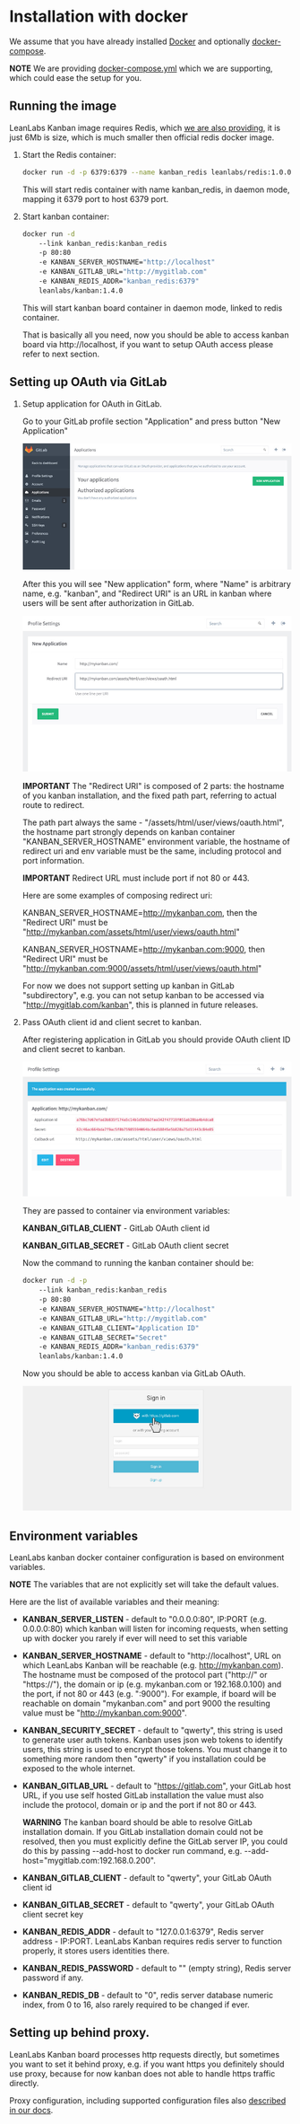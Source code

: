 # Installation with docker

We assume that you have already installed [Docker](https://www.docker.com/) and optionally [docker-compose](https://docs.docker.com/compose/).

**NOTE** We are providing [docker-compose.yml](/docker-compose.yml) which we are supporting, which could ease the setup for you.


## Running the image

LeanLabs Kanban image requires Redis, which [we are also providing](https://hub.docker.com/r/leanlabs/redis/), it is just 6Mb is size, which is much smaller then official redis docker image.

1. Start the Redis container:

    ```bash
    docker run -d -p 6379:6379 --name kanban_redis leanlabs/redis:1.0.0
    ```

    This will start redis container with name kanban_redis, in daemon mode, mapping it 6379 port to host 6379 port.

2. Start kanban container:

    ```bash
    docker run -d
        --link kanban_redis:kanban_redis
        -p 80:80
        -e KANBAN_SERVER_HOSTNAME="http://localhost"
        -e KANBAN_GITLAB_URL="http://mygitlab.com"
        -e KANBAN_REDIS_ADDR="kanban_redis:6379"
        leanlabs/kanban:1.4.0
    ```

    This will start kanban board container in daemon mode, linked to redis container.

    That is basically all you need, now you should be able to access kanban board via http://localhost, if you want to setup OAuth access please refer to next section.

## Setting up OAuth via GitLab

1. Setup application for OAuth in GitLab.

    Go to your GitLab profile section "Application" and press button "New Application"

    ![applications page](gitlab_oauth/applications.jpg)

    After this you will see "New application" form, where "Name" is arbitrary name, e.g. "kanban", and "Redirect URI" is an URL in kanban where users will be sent after authorization in GitLab.

    ![new application](gitlab_oauth/create_desc.jpg)
    
    **IMPORTANT** The "Redirect URI" is composed of 2 parts: the hostname of you kanban installation, and the fixed path part, referring to actual route to redirect. 

    The path part always the same -  "/assets/html/user/views/oauth.html", the hostname part strongly depends on kanban container "KANBAN_SERVER_HOSTNAME" environment variable, the hostname of redirect uri and env variable must be the same, including protocol and port information. 

    **IMPORTANT** Redirect URL must include port if not 80 or 443. 

    Here are some examples of composing redirect uri:

    KANBAN_SERVER_HOSTNAME=http://mykanban.com, then the "Redirect URI" must be "http://mykanban.com/assets/html/user/views/oauth.html"

    KANBAN_SERVER_HOSTNAME=http://mykanban.com:9000, then "Redirect URI" must be "http://mykanban.com:9000/assets/html/user/views/oauth.html"

    For now we does not support setting up kanban in GitLab "subdirectory", e.g. you can not setup kanban to be accessed via "http://mygitlab.com/kanban", this is planned in future releases.

2. Pass OAuth client id and client secret to kanban. 

    After registering application in GitLab you should provide OAuth client ID and client secret to kanban.
    
    ![installed application](gitlab_oauth/create_success_alt.jpg)

    They are passed to container via environment variables:

    **KANBAN_GITLAB_CLIENT** - GitLab OAuth client id

    **KANBAN_GITLAB_SECRET** - GitLab OAuth client secret

    Now the command to running the kanban container should be:

    ```bash
    docker run -d -p
        --link kanban_redis:kanban_redis
        -p 80:80
        -e KANBAN_SERVER_HOSTNAME="http://localhost"
        -e KANBAN_GITLAB_URL="http://mygitlab.com"
        -e KANBAN_GITLAB_CLIENT="Application ID"
        -e KANBAN_GITLAB_SECRET="Secret"
        -e KANBAN_REDIS_ADDR="kanban_redis:6379"
        leanlabs/kanban:1.4.0 
    ```
    Now you should be able to access kanban via GitLab OAuth.

    ![login with oauth](gitlab_oauth/login_with_oauth_alt.jpg)

## Environment variables

LeanLabs kanban docker container configuration is based on environment variables.

**NOTE** The variables that are not explicitly set will take the default values.

Here are the list of available variables and their meaning:

- **KANBAN_SERVER_LISTEN** - default to "0.0.0.0:80", IP:PORT (e.g. 0.0.0.0:80) which kanban will listen for incoming requests, when setting up with docker you rarely if ever will need to set this variable

- **KANBAN_SERVER_HOSTNAME** - default to "http://localhost", URL on which LeanLabs Kanban will be reachable (e.g. http://mykanban.com). The hostname must be composed of the protocol part ("http://" or "https://"), the domain or ip (e.g. mykanban.com or 192.168.0.100) and the port, if not 80 or 443 (e.g. ":9000"). For example, if board will be reachable on domain "mykanban.com" and port 9000 the resulting value must be "http://mykanban.com:9000".

- **KANBAN_SECURITY_SECRET** - default to "qwerty", this string is used to generate user auth tokens. Kanban uses json web tokens to identify users, this string is used to encrypt those tokens. You must change it to something more random then "qwerty" if you installation could be exposed to the whole internet.

- **KANBAN_GITLAB_URL** - default to "https://gitlab.com", your GitLab host URL, if you use self hosted GitLab installation the value must also include the protocol, domain or ip and the port if not 80 or 443. 

    **WARNING** The kanban board should be able to resolve GitLab installation domain. If you GitLab installation domain could not be resolved, then you must explicitly define the GitLab server IP, you could do this by passing --add-host to docker run command, e.g. --add-host="mygitlab.com:192.168.0.200".

- **KANBAN_GITLAB_CLIENT** - default to "qwerty", your GitLab OAuth client id

- **KANBAN_GITLAB_SECRET** - default to "qwerty", your GitLab OAuth client secret key

- **KANBAN_REDIS_ADDR** - default to "127.0.0.1:6379", Redis server address - IP:PORT. LeanLabs Kanban requires redis server to function properly, it stores users identities there.

- **KANBAN_REDIS_PASSWORD** - default to "" (empty string), Redis server password if any.

- **KANBAN_REDIS_DB** - default to "0", redis server database numeric index, from 0 to 16, also rarely required to be changed if ever.

## Setting up behind proxy.

LeanLabs Kanban board processes http requests directly, but sometimes you want to set it behind proxy, e.g. if you want https you definitely should use proxy, because for now kanban does not able to handle https traffic directly.

Proxy configuration, including supported configuration files also [described in our docs](/docs/configuration/).
